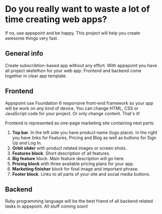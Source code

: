 # Do you really want to waste a lot of time creating web apps?
If no, use appspoint and be happy. This project will help you create awesome things very fast.


## General info
Create subscribtion-based app without any effort. With appspoint you have all project skelethon for your web app. Frontend and backend come together in clear app template.


## Frontend
Appspoint use Foundation 6 responsive front-end framework so your app will be work on any kind of device. You can change HTML, CSS or JavaScript code for your project. Or only change content. That's it!

Frontend is represented as one-page marketing site containing next parts:

1. **Top bar**. In the left side you have product name (logo place). In the right you have links for Features, Pricing and Blog as well as buttons for Sign Up and Log In.
2. **Orbit slider** with product related images or screen shots.
3. **Features block**. Short description of all features.
4. **Big feature** block. Main feature description will go here.
5. **Pricing block** with three available pricing plans for your app.
6. **Marketing finisher** block for final image and important phrase.
7. **Footer block**. Links to all parts of your site and social media buttons.


## Backend
Ruby programming language will be the best friend of all backend related tasks in appspoint. All stuff coming soon!
